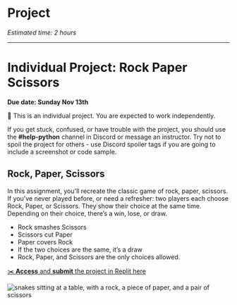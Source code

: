 # Project

_Estimated time: 2 hours_

---

# Individual Project: Rock Paper Scissors
<!-- TODO update date -->
**Due date: Sunday Nov 13th**

<aside>

📌 This is an individual project. You are expected to work independently.

If you get stuck, confused, or have trouble with the project, you should use the **#help-python** channel in Discord or message an instructor. Try not to spoil the project for others - use Discord spoiler tags if you are going to include a screenshot or code sample.

</aside>

## Rock, Paper, Scissors

In this assignment, you'll recreate the classic game of rock, paper, scissors. If you’ve never played before, or need a refresher: two players each choose Rock, Paper, or Scissors. They show their choice at the same time. Depending on their choice, there’s a win, lose, or draw.

- Rock smashes Scissors
- Scissors cut Paper
- Paper covers Rock
- If the two choices are the same, it’s a draw
- Rock, Paper, and Scissors are the only choices allowed.

<aside>

[✂️ **Access** and **submit** the project in Replit here](https://replit.com/team/tk8-fpwp/Project-Rock-Paper-Scissors)

</aside>

![snakes sitting at a table, with a rock, a piece of paper, and a pair of scissors](/images/snake_rock_paper_scissors.png)
